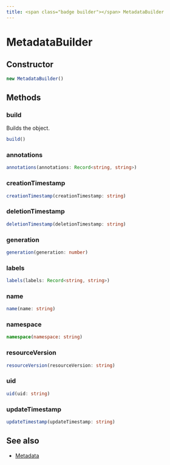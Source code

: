 ```yaml
---
title: <span class="badge builder"></span> MetadataBuilder
---
```

# <span class="badge builder"></span> MetadataBuilder

## Constructor

```typescript
new MetadataBuilder()
```
## Methods

### <span class="badge object-method"></span> build

Builds the object.

```typescript
build()
```

### <span class="badge object-method"></span> annotations

```typescript
annotations(annotations: Record<string, string>)
```

### <span class="badge object-method"></span> creationTimestamp

```typescript
creationTimestamp(creationTimestamp: string)
```

### <span class="badge object-method"></span> deletionTimestamp

```typescript
deletionTimestamp(deletionTimestamp: string)
```

### <span class="badge object-method"></span> generation

```typescript
generation(generation: number)
```

### <span class="badge object-method"></span> labels

```typescript
labels(labels: Record<string, string>)
```

### <span class="badge object-method"></span> name

```typescript
name(name: string)
```

### <span class="badge object-method"></span> namespace

```typescript
namespace(namespace: string)
```

### <span class="badge object-method"></span> resourceVersion

```typescript
resourceVersion(resourceVersion: string)
```

### <span class="badge object-method"></span> uid

```typescript
uid(uid: string)
```

### <span class="badge object-method"></span> updateTimestamp

```typescript
updateTimestamp(updateTimestamp: string)
```

## See also

 * <span class="badge object-type-interface"></span> [Metadata](./object-Metadata.md)
